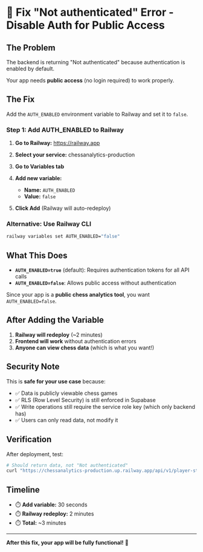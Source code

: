 # 🔧 Fix "Not authenticated" Error - Disable Auth for Public Access

## The Problem

The backend is returning "Not authenticated" because authentication is enabled by default.

Your app needs **public access** (no login required) to work properly.

## The Fix

Add the `AUTH_ENABLED` environment variable to Railway and set it to `false`.

### Step 1: Add AUTH_ENABLED to Railway

1. **Go to Railway:** https://railway.app
2. **Select your service:** chessanalytics-production
3. **Go to Variables tab**
4. **Add new variable:**
   - **Name:** `AUTH_ENABLED`
   - **Value:** `false`

5. **Click Add** (Railway will auto-redeploy)

### Alternative: Use Railway CLI

```bash
railway variables set AUTH_ENABLED="false"
```

## What This Does

- **`AUTH_ENABLED=true`** (default): Requires authentication tokens for all API calls
- **`AUTH_ENABLED=false`**: Allows public access without authentication

Since your app is a **public chess analytics tool**, you want `AUTH_ENABLED=false`.

## After Adding the Variable

1. **Railway will redeploy** (~2 minutes)
2. **Frontend will work** without authentication errors
3. **Anyone can view chess data** (which is what you want!)

## Security Note

This is **safe for your use case** because:
- ✅ Data is publicly viewable chess games
- ✅ RLS (Row Level Security) is still enforced in Supabase
- ✅ Write operations still require the service role key (which only backend has)
- ✅ Users can only read data, not modify it

## Verification

After deployment, test:

```bash
# Should return data, not "Not authenticated"
curl "https://chessanalytics-production.up.railway.app/api/v1/player-stats/skudurrrrr/chess.com"
```

## Timeline

- ⏱️ **Add variable:** 30 seconds
- ⏱️ **Railway redeploy:** 2 minutes
- ⏱️ **Total:** ~3 minutes

---

**After this fix, your app will be fully functional!** 🎉
